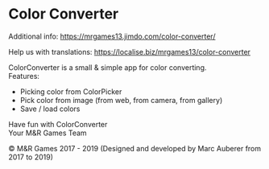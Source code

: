 # Color Converter

Additional info: https://mrgames13.jimdo.com/color-converter/

Help us with translations: https://localise.biz/mrgames13/color-converter

ColorConverter is a small & simple app for color converting.<br>
Features:
- Picking color from ColorPicker
- Pick color from image (from web, from camera, from gallery)
- Save / load colors

Have fun with ColorConverter<br>
Your M&R Games Team

© M&R Games 2017 - 2019 (Designed and developed by Marc Auberer from 2017 to 2019)
